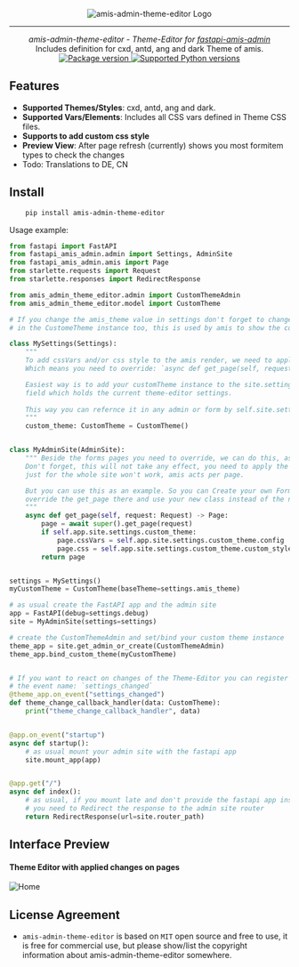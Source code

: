 <p align="center">
  <img src="http://logos.u2d.ai/amis-admin-theme-editor_logo.png?raw=true" alt="amis-admin-theme-editor Logo"/>
</p>

------
<p align="center">
    <em>amis-admin-theme-editor - Theme-Editor for <a href="https://github.com/amisadmin/fastapi_amis_admin" target="_blank">fastapi-amis-admin</a></em>
<br>
    Includes definition for cxd, antd, ang and dark Theme of amis.
<br>
  <a href="https://pypi.org/project/amis-admin-theme-editor" target="_blank">
      <img src="https://img.shields.io/pypi/v/amis-admin-theme-editor?color=%2334D058&label=pypi%20package" alt="Package version">
  </a>
  <a href="https://pypi.org/project/amis-admin-theme-editor" target="_blank">
      <img src="https://img.shields.io/pypi/pyversions/amis-admin-theme-editor.svg?color=%2334D058" alt="Supported Python versions">
  </a>
</p>


## Features
- **Supported Themes/Styles**: cxd, antd, ang and dark.
- **Supported Vars/Elements**: Includes all CSS vars defined in Theme CSS files.
- **Supports to add custom css style**
- **Preview View**: After page refresh (currently) shows you most formitem types to check the changes
- Todo: Translations to DE, CN

## Install
```bash
    pip install amis-admin-theme-editor
```


Usage example:

```python
from fastapi import FastAPI
from fastapi_amis_admin.admin import Settings, AdminSite
from fastapi_amis_admin.amis import Page
from starlette.requests import Request
from starlette.responses import RedirectResponse

from amis_admin_theme_editor.admin import CustomThemeAdmin
from amis_admin_theme_editor.model import CustomTheme

# If you change the amis_theme value in settings don't forget to change the baseTheme value 
# in the CustomeTheme instance too, this is used by amis to show the correct default values of the selected Theme

class MySettings(Settings):
    """
    To add cssVars and/or css style to the amis render, we need to apply them for each page.
    Which means you need to override: `async def get_page(self, request: Request) -> Page`

    Easiest way is to add your customTheme instance to the site.settings object by override the Settings class and add a
    field which holds the current theme-editor settings.
    
    This way you can refernce it in any admin or form by self.site.settings.custom_theme
    """
    custom_theme: CustomTheme = CustomTheme()


class MyAdminSite(AdminSite):
    """ Beside the forms pages you need to override, we can do this, as an example, for the adminsite itself.
    Don't forget, this will not take any effect, you need to apply the changes per page,
    just for the whole site won't work, amis acts per page.

    But you can use this as an example. So you can Create your own FormAdmin version by inherit FormAdmin,
    override the get_page there and use your new class instead of the normal FormAdmin.
    """
    async def get_page(self, request: Request) -> Page:
        page = await super().get_page(request)
        if self.app.site.settings.custom_theme:
            page.cssVars = self.app.site.settings.custom_theme.config
            page.css = self.app.site.settings.custom_theme.custom_style
        return page


settings = MySettings()
myCustomTheme = CustomTheme(baseTheme=settings.amis_theme)

# as usual create the FastAPI app and the admin site
app = FastAPI(debug=settings.debug)
site = MyAdminSite(settings=settings)

# create the CustomThemeAdmin and set/bind your custom theme instance
theme_app = site.get_admin_or_create(CustomThemeAdmin)
theme_app.bind_custom_theme(myCustomTheme)


# If you want to react on changes of the Theme-Editor you can register a callback
# the event name: `settings_changed`
@theme_app.on_event("settings_changed")
def theme_change_callback_handler(data: CustomTheme):
    print("theme_change_callback_handler", data)


@app.on_event("startup")
async def startup():
    # as usual mount your admin site with the fastapi app
    site.mount_app(app)


@app.get("/")
async def index():
    # as usual, if you mount late and don't provide the fastapi app instance while creating the site,
    # you need to Redirect the response to the admin site router
    return RedirectResponse(url=site.router_path)

```

## Interface Preview


#### Theme Editor with applied changes on pages

![Home](https://logos.u2d.ai/theme_editor_applied_changes.png)


## License Agreement

- `amis-admin-theme-editor` is based on `MIT` open source and free to use, it is free for commercial use, but please show/list the copyright information about amis-admin-theme-editor somewhere.

